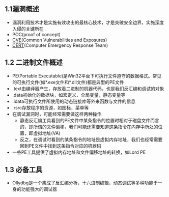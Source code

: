 ## 1.1漏洞概述

- 漏洞利用技术才是实施有效攻击的最核心技术，才是突破安全边界，实施深度入侵的关键所在
- POC(proof of concept)
- [CVE](http://cve.mitre.org/)(Common Vulnerabilities and Exposures)
- [CERT](http://www.cert.org/)(Computer Emergency Response Team)

## 1.2 二进制文件概述

- PE(Portable Executable)是Win32平台下可执行文件遵守的数据格式。常见的可执行文件(如\*.exe文件和\*.dll文件)都是典型的PE文件
- .text由编译器产生，存放着二进制的机器代码，也是我们反汇编和调试的对象
- .data初始化的数据块，如宏定义，全局变量，静态变量等
- .idata可执行文件所使用的动态链接库等外来函数与文件的信息
- .rsrc存放程序的资源，如图标，菜单等
- 在调试漏洞时，可能经常需要做这样两种操作
  - 静态反汇编工具看到的PE文件中某条指令的位置时相对于磁盘文件而言的，即所谓的文件偏移，我们可能还需要知道这条指令在内存中所处的位置，即虚拟地址(VA)
  - 反之，在调试时看到的某条指令的地址是虚拟内存地址，我们也经常需要回到PE文件中找到这条指令对应的机器码
- 一些PE工具提供了虚拟内存地址和文件偏移地址的转换，如Lord PE

## 1.3 必备工具

- Ollydbg是一个集成了反汇编分析，十六进制编辑，动态调试等多种功能于一身的功能强大的调试器
